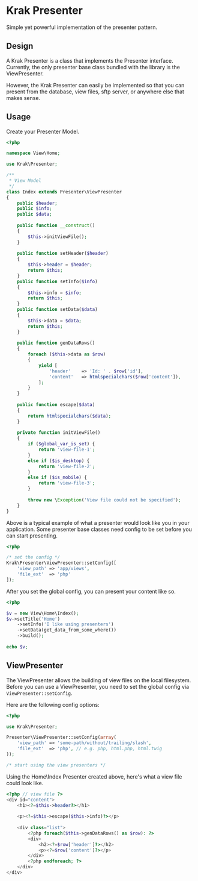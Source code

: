 Krak Presenter
==============

Simple yet powerful implementation of the presenter pattern.

## Design

A Krak Presenter is a class that implements the Presenter interface. Currently, the only presenter base class bundled with the library is the ViewPresenter.

However, the Krak Presenter can easily be implemented so that you can present from the database, view files, sftp server, or anywhere else that makes sense. 

## Usage

Create your Presenter Model.

````php
<?php

namespace View\Home;

use Krak\Presenter;

/**
 * View Model
 */
class Index extends Presenter\ViewPresenter
{
    public $header;
    public $info;
    public $data;
    
    public function __construct()
    {
        $this->initViewFile();
    }
    
    public function setHeader($header)
    {
        $this->header = $header;
        return $this;
    }
    public function setInfo($info)
    {
        $this->info = $info;
        return $this;
    }
    public function setData($data)
    {
        $this->data = $data;
        return $this;
    }
    
    public function genDataRows()
    {
        foreach ($this->data as $row)
        {
            yield [
                'header'    => 'Id: ' . $row['id'],
                'content'   => htmlspecialchars($row['content']),
            ];
        }
    }
    
    public function escape($data)
    {
        return htmlspecialchars($data);
    }
    
    private function initViewFile()
    {
        if ($global_var_is_set) {
            return 'view-file-1';
        }
        else if ($is_desktop) {
            return 'view-file-2';
        }
        else if ($is_mobile) {
            return 'view-file-3';
        }
        
        throw new \Exception('View file could not be specified');
    }   
}
````

Above is a typical example of what a presenter would look like you in your application. Some presenter base classes need config to be set before you can start presenting.

````php
<?php

/* set the config */
Krak\Presenter\ViewPresenter::setConfig([
    'view_path' => 'app/views',
    'file_ext'  => 'php'
]);

````

After you set the global config, you can present your content like so.

````php
<?php

$v = new View\Home\Index();
$v->setTitle('Home')
    ->setInfo('I like using presenters')
    ->setData(get_data_from_some_where())
    ->build();
    
echo $v;
````

## ViewPresenter

The ViewPresenter allows the building of view files on the local filesystem.  Before you can use a ViewPresenter, you need to set the global config via `ViewPresenter::setConfig`.

Here are the following config options:

````php
<?php

use Krak\Presenter;

Presenter\ViewPresenter::setConfig(array(
    'view_path' => 'some-path/without/trailing/slash',
    'file_ext'  => 'php', // e.g. php, html.php, html.twig
));

/* start using the view presenters */
````

Using the Home\Index Presenter created above, here's what a view file could look like.

````php
<?php // view file ?>
<div id="content">
    <h1><?=$this->header?></h1>
    
    <p><?=$this->escape($this->info)?></p>
    
    <div class="list">
        <?php foreach($this->genDataRows() as $row): ?>
        <div>
            <h2><?=$row['header']?></h2>
            <p><?=$row['content']?></p>
        </div>
        <?php endforeach; ?>
    </div>
</div>
````
